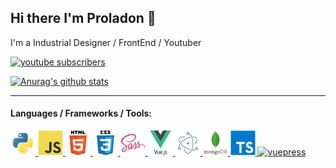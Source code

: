## Hi there I'm Proladon 🔰
I'm a Industrial Designer / FrontEnd / Youtuber


<a href="https://www.youtube.com/channel/UCczXI0u-LKlX-oBwrkKtOdg">
 <img alt="youtube subscribers" src="https://github-readme-youtube-stats.herokuapp.com/subscribers/index.php?id=UCczXI0u-LKlX-oBwrkKtOdg&key=AIzaSyDXM5JOwJc2uOU3TO5rPTRqFpROGYCRJR8"/>
</a>

[![Anurag's github stats](https://github-readme-stats.vercel.app/api?username=Proladon&show_icons=true&theme=dracula)](https://github.com/anuraghazra/github-readme-stats)

<hr>

#### Languages / Frameworks / Tools:  
<a href="https://www.python.org" target="_blank"> 
<img src="https://raw.githubusercontent.com/devicons/devicon/master/icons/python/python-original.svg" alt="python" width="40" height="40"/> 
</a>

<a href="https://developer.mozilla.org/en-US/docs/Web/JavaScript" target="_blank"> 
<img src="https://raw.githubusercontent.com/devicons/devicon/master/icons/javascript/javascript-original.svg" alt="javascript" width="40" height="40"/> 
</a>

<a href="https://www.w3.org/html/" target="_blank">
<img src="https://raw.githubusercontent.com/devicons/devicon/master/icons/html5/html5-original-wordmark.svg" alt="html5" width="40" height="40"/> 
</a>

<a href="https://www.w3schools.com/css/" target="_blank"> 
<img src="https://raw.githubusercontent.com/devicons/devicon/master/icons/css3/css3-original-wordmark.svg" alt="css3" width="40" height="40"/> 
</a>

<a href="https://sass-lang.com" target="_blank"> 
<img src="https://raw.githubusercontent.com/devicons/devicon/master/icons/sass/sass-original.svg" alt="sass" width="40" height="40"/> 
</a>

<a href="https://vuejs.org/" target="_blank"> 
<img src="https://raw.githubusercontent.com/devicons/devicon/master/icons/vuejs/vuejs-original-wordmark.svg" alt="vuejs" width="40" height="40"/> 
</a>

<a href="https://www.electronjs.org" target="_blank"> 
<img src="https://raw.githubusercontent.com/devicons/devicon/master/icons/electron/electron-original.svg" alt="electron" width="40" height="40"/> 
</a> 

<a href="https://www.mongodb.com/" target="_blank"> 
<img src="https://raw.githubusercontent.com/devicons/devicon/master/icons/mongodb/mongodb-original-wordmark.svg" alt="mongodb" width="40" height="40"/> 
</a> 

<a href="https://www.typescriptlang.org/" target="_blank"> 
<img src="https://raw.githubusercontent.com/devicons/devicon/master/icons/typescript/typescript-original.svg" alt="typescript" width="40" height="40"/> 
</a> 

<a href="https://vuepress.vuejs.org/" target="_blank"> 
<img src="https://raw.githubusercontent.com/AliasIO/wappalyzer/master/src/drivers/webextension/images/icons/VuePress.svg" alt="vuepress" width="40" height="40"/> 
</a>
